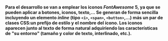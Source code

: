 **Para el desarrollo se van a emplear los iconos _FontAwesome_ 5, ya que se pueden aplicar a botones, iconos, texto,... Se generan de forma sencilla incluyendo un elemento _inline_ (tipo `<i>`, `<span>`, `<button>`,...) más un par de clases CSS:un prefijo de estilo y el nombre del ícono. Los iconos aparecen junto al texto de forma natural adquiriendo las características de "su entorno" (tamaño y color de texto, interlinado, etc.).**
